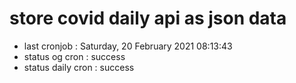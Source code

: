 # store covid daily api as json data

- last cronjob : Saturday, 20 February 2021 08:13:43
- status og cron : success
- status daily cron : success
      
      